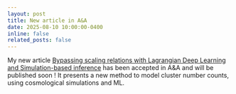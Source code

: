 ```yaml
---
layout: post
title: New article in A&A
date: 2025-08-10 10:00:00-0400
inline: false
related_posts: false
---
```


My new article <a href="https://arxiv.org/abs/2507.01820">Bypassing scaling relations with Lagrangian Deep Learning and Simulation-based inference</a> has been accepted in A&A and will be published soon ! It presents a new method to model cluster number counts, using cosmological simulations and ML.
